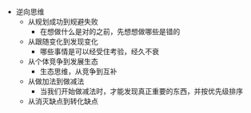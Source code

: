 - 逆向思维
	- 从规划成功到规避失败
		- 在想做什么是对的之前，先想想做哪些是错的
	- 从跟随变化到发现变化
		- 哪些事情是可以经受住考验，经久不衰
	- 从个体竞争到发展生态
		- 生态思维，从竞争到互补
	- 从做加法到做减法
		- 当我们开始做减法时，才能发现真正重要的东西，并按优先级排序
	- 从消灭缺点到转化缺点